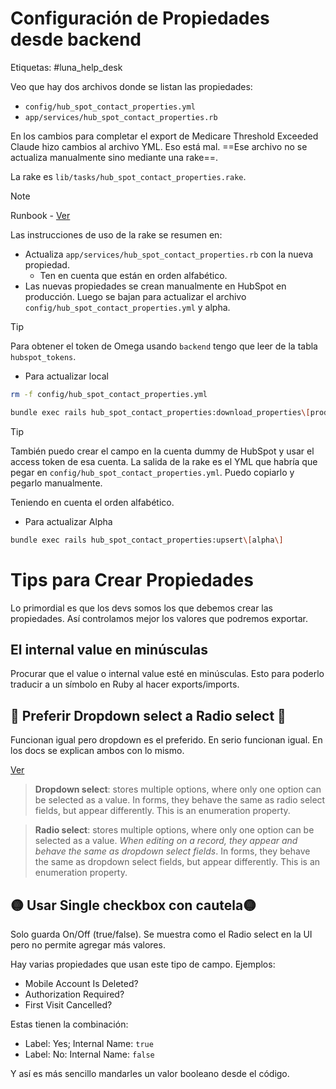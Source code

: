 # Configuración de Propiedades desde backend

Etiquetas: #luna_help_desk 

Veo que hay dos archivos donde se listan las propiedades:

- `config/hub_spot_contact_properties.yml`
- `app/services/hub_spot_contact_properties.rb`

En los cambios para completar el export de Medicare Threshold Exceeded Claude hizo cambios al archivo YML. Eso está mal. ==Ese archivo no se actualiza manualmente sino mediante una rake==.

La rake es `lib/tasks/hub_spot_contact_properties.rake`.

> [!Note]
> Runbook - [Ver](https://www.notion.so/getluna/Syncing-New-HubSpot-Properties-1edd6a8a87b78035833fc3d1ad54d7fb)

Las instrucciones de uso de la rake se resumen en:

- Actualiza `app/services/hub_spot_contact_properties.rb` con la nueva propiedad.
	- Ten en cuenta que están en orden alfabético.
- Las nuevas propiedades se crean manualmente en HubSpot en producción. Luego se bajan para actualizar el archivo `config/hub_spot_contact_properties.yml` y alpha.

> [!Tip]
> Para obtener el token de Omega usando `backend` tengo que leer de la tabla `hubspot_tokens`.

- Para actualizar local

```bash
rm -f config/hub_spot_contact_properties.yml

bundle exec rails hub_spot_contact_properties:download_properties\[production\] > config/hub_spot_contact_properties.yml
```

> [!Tip]
> También puedo crear el campo en la cuenta dummy de HubSpot y usar el access token de esa cuenta. La salida de la rake es el YML que habría que pegar en `config/hub_spot_contact_properties.yml`. Puedo copiarlo y pegarlo manualmente.
>
> Teniendo en cuenta el orden alfabético.


- Para actualizar Alpha

```bash
bundle exec rails hub_spot_contact_properties:upsert\[alpha\]
```

# Tips para Crear Propiedades

Lo primordial es que los devs somos los que debemos crear las propiedades. Así controlamos mejor los valores que podremos exportar.

## El internal value en minúsculas

Procurar que el value o internal value esté en minúsculas. Esto para poderlo traducir a un símbolo en Ruby al hacer exports/imports.

## 🌟 Preferir Dropdown select a Radio select 🌟

Funcionan igual pero dropdown es el preferido. En serio funcionan igual. En los docs se explican ambos con lo mismo.

[Ver](https://knowledge.hubspot.com/properties/property-field-types-in-hubspot#choosing-options)

> **Dropdown select**: stores multiple options, where only one option can be selected as a value. In forms, they behave the same as radio select fields, but appear differently. This is an enumeration property.

> **Radio select**: stores multiple options, where only one option can be selected as a value. *When editing on a record, they appear and behave the same as dropdown select fields*. In forms, they behave the same as dropdown select fields, but appear differently. This is an enumeration property.

## 🟡 Usar Single checkbox con cautela🟡

Solo guarda On/Off (true/false). Se muestra como el Radio select en la UI pero no permite agregar más valores.

Hay varias propiedades que usan este tipo de campo. Ejemplos:

- Mobile Account Is Deleted?
- Authorization Required?
- First Visit Cancelled?

Estas tienen la combinación:

- Label: Yes; Internal Name: `true`
- Label: No: Internal Name: `false`

Y así es más sencillo mandarles un valor booleano desde el código.